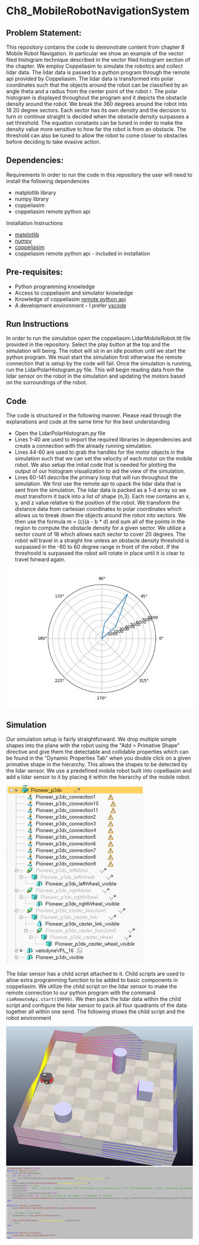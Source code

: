 # Ch8_MobileRobotNavigationSystem

## Problem Statement:

This repository contains the code to demonstrate content from chapter 8 Mobile Robot Navigation. In particular we show an example of the vector filed histogram technique described in the vector filed histogram section of the chapter. We employ Coppeliasim to simulate the robotics and collect lidar data. The lidar data is passed to a python program through the remote api provided by Coppeliasim. The lidar data is transformed into polar coordinates such that the objects around the robot can be classified by an angle theta and a radius from the center point of the robot r. The polar histogram is displayed throughout the program and it depicts the obstacle density around the robot. We break the 360 degrees around the robot into 18 20 degree sectors. Each sector has its own density and the decision to turn or continue straight is decided when the obstacle density surpasses a set threshold. The equation constants can be tuned in order to make the density value more sensitive to how far the robot is from an obstacle. The threshold can also be tuned to allow the robot to come closer to obstacles before deciding to take evasive action.

## Dependencies:


Requirements In order to run the code in this repository the user will need to install the following dependencies
- matplotlib library
- numpy library
- coppeliasim
- coppeliasim remote python api

Installation Instructions
- [matplotlib](https://www.tutorialspoint.com/how-to-install-matplotlib-in-python)
- [numpy](https://numpy.org/install/)
- [coppeliasim](https://coppeliarobotics.com/downloads)
- coppeliasim remote python api - included in installation

## Pre-requisites:

- Python programming knowledge
- Access to coppeliasim and simulator knowledge
- Knowledge of coppeliasim [remote python api](https://www.coppeliarobotics.com/helpFiles/en/remoteApiFunctionsPython.htm)
- A development environment - I prefer [vscode](https://code.visualstudio.com/)

## Run Instructions

In order to run the simulation open the coppeliasim LidarMobileRobot.ttt file provided in the repository. Select the play button at the top and the simulation will being. The robot will sit in an idle position until we start the python program. We must start the simulation first otherwise the remote connection that is setup by the code will fail. Once the simulation is running, run the LidarPolarHistogram.py file. This will begin reading data from the lidar sensor on the robot in the simulation and updating the motors based on the surroundings of the robot. 


## Code

The code is structured in the following manner. Please read through the explanations and code at the same time for the best understanding

- Open the LidarPolarHistogram.py file
- Lines 1-40 are used to import the required libraries in dependencies and create a connection with the already running simulation.
- Lines 44-60 are used to grab the handles for the motor objects in the simulation such that we can set the velocity of each motor on the mobile robot. We also setup the initial code that is needed for plotting the output of our histogram visualization to aid the view of the simulation. 
- Lines 60-141 describe the primary loop that will run throughout the simulation. We first use the remote api to upack the lidar data that is sent from the simulation. The lidar data is packed as a 1-d array so we must transform it back into a list of shape (n,3). Each row contains an x, y, and z value relative to the position of the robot. We transform the distance data from cartesian coordinates to polar coordinates which allows us to break down the objects around the robot into sectors. We then use the formula m = (c)(a - b * d) and sum all of the points in the region to compute the obstacle density for a given sector. We utilize a sector count of 18 which allows each sector to cover 20 degrees. The robot will travel in a straight line unless an obstacle density threshold is surpassed in the -60 to 60 degree range in front of the robot. If the threshoold is surpassed the robot will rotate in place until it is clear to travel forward again. 

![PolarHistogram](Images/PolarHistogram.png)

## Simulation

Our simulation setup is fairly straightforward. We drop multiple simple shapes into the plane with the robot using the "Add > Primative Shape" directive and give them the detectable and collidable properties which can be found in the "Dynamic Properties Tab" when you double click on a given primative shape in the hierarchy. This allows the shapes to be detected by the lidar sensor. We use a predefined mobile robot built into copelliasim and add a lidar sensor to it by placing it within the hierarchy of the mobile robot. 

![Hierarchy](Images/Mobile_Robot_Hierarchy.PNG)

The lidar sensor has a child script attached to it. Child scripts are used to allow extra programming function to be added to basic components in coppeliasim. We utilize the child script on the lidar sensor to make the remote connection to our python program with the command ``` simRemoteApi.start(19999) ```. We then pack the lidar data within the child script and configure the lidar sensor to pack all four quadrants of the data together all within one send. The following shows the child script and the robot environment

![Simulator](Images/Simulator.PNG)
![ChildScript](Images/Child_Script.PNG)

